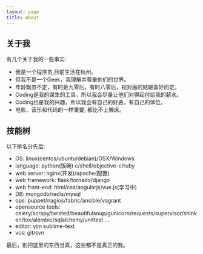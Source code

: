```yaml
---
layout: page
title: About
---
```


## 关于我
有几个关于我的一些事实:

* 我是一个程序员,目前生活在杭州。
* 但我不是一个Geek，我理解并尊重他们的世界。
* 年龄飘忽不定，有时是九零后，有时八零后，视对面的姑娘喜好而定。
* Coding是我的谋生的工具，所以我会尽量让他们对得起付给我的薪水。
* Coding也是我的兴趣，所以我会有自己的好恶，有自己的体位。
* 电影、音乐和代码的一样重要, 都比不上懒床。


## 技能树
以下排名分先后:

* OS: linux(centos/ubuntu/debian)/OSX/Windows
* language: python(饭碗) c/shell/objective-c/ruby
* web server: nginx(开发)/apache(配置) 
* web framework: flask/tornado/django
* web front-end: html/css/angularjs/vue.js(学习中)
* DB: mongodb/redis/mysql
* ops: puppet/nagios/fabric/ansible/vagrant
* opensource tools: celery/scrapy/twisted/beautifulsoup/gunicorn/requests/supervisor/shinken/tox/alembic/sqlalchemy/unittest …
* editor: vim sublime-text
* vcs: git/svn

<p class="message">
   最后，别把这里的东西当真，这些都不是真正的我。
</p>
